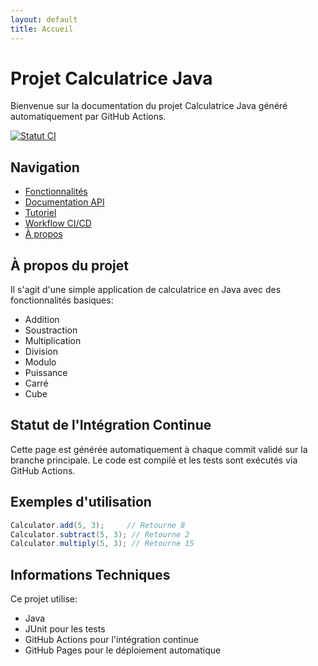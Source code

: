 ```yaml
---
layout: default
title: Accueil
---
```


# Projet Calculatrice Java

Bienvenue sur la documentation du projet Calculatrice Java généré automatiquement par GitHub Actions.

[![Statut CI](https://github.com/Reeflex-M/CItest/actions/workflows/ci.yml/badge.svg)](https://github.com/Reeflex-M/CItest/actions/workflows/ci.yml)

## Navigation

- [Fonctionnalités](fonctionnalites.html)
- [Documentation API](api.html)
- [Tutoriel](tutoriel.html)
- [Workflow CI/CD](workflow.html)
- [À propos](about.html)

## À propos du projet

Il s'agit d'une simple application de calculatrice en Java avec des fonctionnalités basiques:

- Addition
- Soustraction
- Multiplication
- Division
- Modulo
- Puissance
- Carré
- Cube

## Statut de l'Intégration Continue

Cette page est générée automatiquement à chaque commit validé sur la branche principale.
Le code est compilé et les tests sont exécutés via GitHub Actions.

## Exemples d'utilisation

```java
Calculator.add(5, 3);     // Retourne 8
Calculator.subtract(5, 3); // Retourne 2
Calculator.multiply(5, 3); // Retourne 15
```

## Informations Techniques

Ce projet utilise:

- Java
- JUnit pour les tests
- GitHub Actions pour l'intégration continue
- GitHub Pages pour le déploiement automatique
